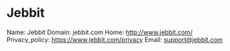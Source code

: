 
# Jebbit

Name: Jebbit
Domain: jebbit.com
Home: http://www.jebbit.com/
Privacy_policy: https://www.jebbit.com/privacy
Email: support@jebbit.com
